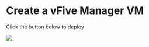 # Create a vFive Manager VM

Click the button below to deploy

<a href="https://portal.azure.com/#create/Microsoft.Template/uri/https%3A%2F%2Fraw.githubusercontent.com%2FvFive%2FvFiveTest%2Fmaster%2FTemplates%2FAgent%2FmainTemplate.json" target="_blank">
    <img src="http://azuredeploy.net/deploybutton.png"/>
</a>
